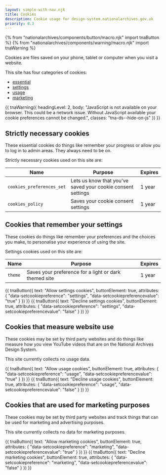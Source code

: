 ```yaml
---
layout: simple-with-nav.njk
title: Cookies
description: Cookie usage for design-system.nationalarchives.gov.uk
priority: 0.3
---
```


{% from "nationalarchives/components/button/macro.njk" import tnaButton %}
{% from "nationalarchives/components/warning/macro.njk" import tnaWarning %}

Cookies are files saved on your phone, tablet or computer when you visit a website.

This site has four categories of cookies:

- [essential](#strictly-necessary-cookies)
- [settings](#cookies-that-remember-your-settings)
- [usage](#cookies-that-measure-website-use)
- [marketing](#cookies-that-are-used-for-marketing-purposes)

{{ tnaWarning({
  headingLevel: 2,
  body: "JavaScript is not available on your browser. This could be a network issue. Without JavaScript available your cookie preferences cannot be changed.",
  classes: "tna-ds--hide-on-js"
}) }}

## Strictly necessary cookies

These essential cookies do things like remember your progress or allow you to log in to admin areas. They always need to be on.

Strictly necessary cookies used on this site are:

| Name                      | Purpose                                                     | Expires |
| ------------------------- | ----------------------------------------------------------- | ------- |
| `cookies_preferences_set` | Lets us know that you’ve saved your cookie consent settings | 1 year  |
| `cookies_policy`          | Saves your cookie consent settings                          | 1 year  |

## Cookies that remember your settings

These cookies do things like remember your preferences and the choices you make, to personalise your experience of using the site.

Settings cookies used on this site are:

| Name                      | Purpose                                               | Expires |
| ------------------------- | ----------------------------------------------------- | ------- |
| `theme`                   | Saves your preference for a light or dark themed site | 1 year  |

<p aria-live="assertive" class="tna-ds--show-on-js" data-showcookiepreference="settings" data-showcookiepreferenceonaccepted="Cookies that remember your settings have been accepted." data-showcookiepreferenceonrejected="Cookies that remember your settings have been rejected."></p>

<div class="tna-button-group tna-ds--show-on-js">
  {{ tnaButton({
    text: "Allow settings cookies",
    buttonElement: true,
    attributes: {
      "data-setcookiepreference": "settings",
      "data-setcookiepreferencevalue": "true"
    }
  }) }} {{ tnaButton({
    text: "Decline settings cookies",
    buttonElement: true,
    attributes: {
      "data-setcookiepreference": "settings",
      "data-setcookiepreferencevalue": "false"
    }
  }) }}
</div>

## Cookies that measure website use

These cookies may be set by third party websites and do things like measure how you view YouTube videos that are on the National Archives Design System.

This site currently collects no usage data.

<p aria-live="assertive" class="tna-ds--show-on-js" data-showcookiepreference="usage" data-showcookiepreferenceonaccepted="Cookies that measure website use have been accepted." data-showcookiepreferenceonrejected="Cookies that measure website use have been rejected."></p>

<div class="tna-button-group tna-ds--show-on-js">
  {{ tnaButton({
    text: "Allow usage cookies",
    buttonElement: true,
    attributes: {
      "data-setcookiepreference": "usage",
      "data-setcookiepreferencevalue": "true"
    }
  }) }} {{ tnaButton({
    text: "Decline usage cookies",
    buttonElement: true,
    attributes: {
      "data-setcookiepreference": "usage",
      "data-setcookiepreferencevalue": "false"
    }
  }) }}
</div>

## Cookies that are used for marketing purposes

These cookies may be set by third party websites and track things that can be used for marketing and advertising purposes.

This site currently collects no data for marketing purposes.

<p aria-live="assertive" class="tna-ds--show-on-js" data-showcookiepreference="marketing" data-showcookiepreferenceonaccepted="Cookies that can be used for marketing purposes have been accepted." data-showcookiepreferenceonrejected="Cookies that can be used for marketing purposes have been rejected."></p>

<div class="tna-button-group tna-ds--show-on-js">
  {{ tnaButton({
    text: "Allow marketing cookies",
    buttonElement: true,
    attributes: {
      "data-setcookiepreference": "marketing",
      "data-setcookiepreferencevalue": "true"
    }
  }) }} {{ tnaButton({
    text: "Decline marketing cookies",
    buttonElement: true,
    attributes: {
      "data-setcookiepreference": "marketing",
      "data-setcookiepreferencevalue": "false"
    }
  }) }}
</div>
